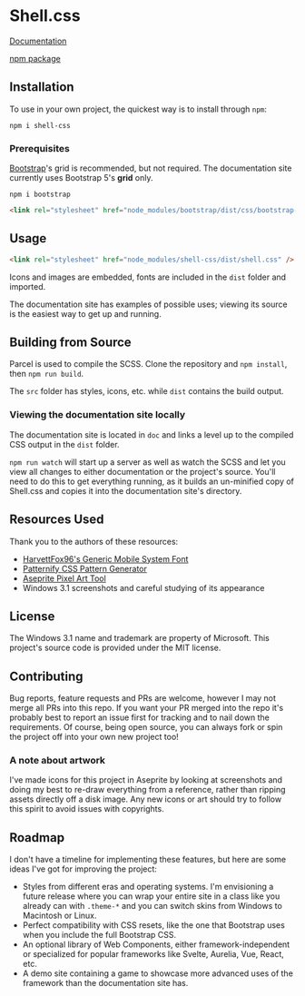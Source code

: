# Shell.css

[Documentation](https://zachhall.org/shell-css)

[npm package](https://www.npmjs.com/package/shell-css)

## Installation

To use in your own project, the quickest way is to install through `npm`:

`npm i shell-css`

### Prerequisites

[Bootstrap](https://getbootstrap.com/)'s grid is recommended, but not required. The documentation site
currently uses Bootstrap 5's **grid** only.

`npm i bootstrap`

~~~html
<link rel="stylesheet" href="node_modules/bootstrap/dist/css/bootstrap-grid.min.css" />
~~~

## Usage

~~~html
<link rel="stylesheet" href="node_modules/shell-css/dist/shell.css" />
~~~

Icons and images are embedded, fonts are included in the `dist` folder and imported.

The documentation site has examples of possible uses; viewing its source is the easiest way to
get up and running.

## Building from Source

Parcel is used to compile the SCSS. Clone the repository and `npm install`, then `npm run build`.

The `src` folder has styles, icons, etc. while `dist` contains the build output.

### Viewing the documentation site locally

The documentation site is located in `doc` and links a level up to the compiled CSS output in the `dist` folder.

`npm run watch` will start up a server as well as watch the SCSS and let you view all changes to either documentation
or the project's source. You'll need to do this to get everything running, as it builds an un-minified copy of Shell.css
and copies it into the documentation site's directory.

## Resources Used

Thank you to the authors of these resources:

* [HarvettFox96's Generic Mobile System Font](https://notabug.org/HarvettFox96/ttf-genericmobile/)
* [Patternify CSS Pattern Generator](http://www.patternify.com/)
* [Aseprite Pixel Art Tool](https://www.aseprite.org/)
* Windows 3.1 screenshots and careful studying of its appearance

## License

The Windows 3.1 name and trademark are property of Microsoft. This project's source code is provided under the MIT license.

## Contributing

Bug reports, feature requests and PRs are welcome, however I may not merge all PRs into this repo. If you want your PR merged
into the repo it's probably best to report an issue first for tracking and to nail down the requirements. Of course,
being open source, you can always fork or spin the project off into your own new project too!

### A note about artwork

I've made icons for this project in Aseprite by looking at screenshots and doing my best to re-draw everything
from a reference, rather than ripping assets directly off a disk image. Any new icons or art should try to follow this
spirit to avoid issues with copyrights.

## Roadmap

I don't have a timeline for implementing these features, but here are some ideas I've got for improving the project:

* Styles from different eras and operating systems. I'm envisioning a future release where you can wrap your entire
  site in a class like you already can with `.theme-*` and you can switch skins from Windows to Macintosh or Linux.
* Perfect compatibility with CSS resets, like the one that Bootstrap uses when you include the full Bootstrap CSS.
* An optional library of Web Components, either framework-independent or specialized for popular frameworks like
  Svelte, Aurelia, Vue, React, etc.
* A demo site containing a game to showcase more advanced uses of the framework than the documentation site has.